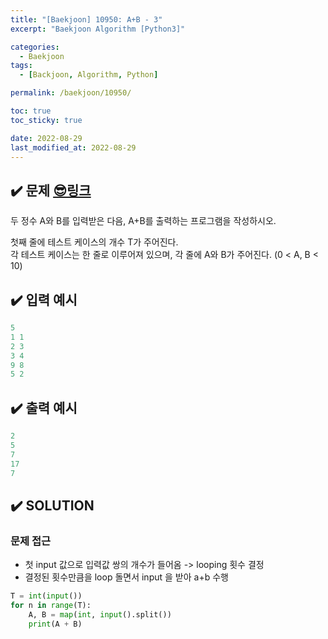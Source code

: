```yaml
---
title: "[Baekjoon] 10950: A+B - 3"
excerpt: "Baekjoon Algorithm [Python3]"

categories:
  - Baekjoon
tags:
  - [Backjoon, Algorithm, Python]

permalink: /baekjoon/10950/

toc: true
toc_sticky: true

date: 2022-08-29
last_modified_at: 2022-08-29
---
```


## ✔️ 문제     [😎링크](https://www.acmicpc.net/problem/10950)
두 정수 A와 B를 입력받은 다음, A+B를 출력하는 프로그램을 작성하시오.

첫째 줄에 테스트 케이스의 개수 T가 주어진다.</br>
각 테스트 케이스는 한 줄로 이루어져 있으며, 각 줄에 A와 B가 주어진다. (0 < A, B < 10)

## ✔️ 입력 예시
```python
5
1 1
2 3
3 4
9 8
5 2
```

## ✔️ 출력 예시
```python
2
5
7
17
7
```

## ✔️ SOLUTION
### 문제 접근

- 첫 input 값으로 입력값 쌍의 개수가 들어옴 -> looping 횟수 결정
- 결정된 횟수만큼을 loop 돌면서 input 을 받아 a+b 수행

```python
T = int(input())
for n in range(T):
    A, B = map(int, input().split())
    print(A + B)
```


